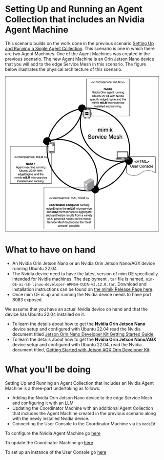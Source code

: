 # Setting Up and Running an Agent Collection that includes an Nvidia Agent Machine

This scenario builds on the work done in the previous scenario [Setting Up and Running a Single Agent Collection](../01-single-agent-architecture/). This scenario is one in which there are two Agent Machines. One of the Agent Machines was created in the previous scenario. The new Agent Machine is an Orin Jetson Nano device that you will add to the edge Service Mesh in this scenario. The figure below illustrates the physical architecture of this scenario.

![Nvidia Architecture](../images/nvidia-collection.png)

# What to have on hand

* An Nvidia Orin Jetson Nano or an Nvidia Orin Jetson Nano/AGX device running Ubuntu 22.04
* The Nvidia device need to have the latest version of mim OE specifically intended for Nvidia machines. The deployment `.tar` file is named, `mim-OE-ai-SE-linux-developer-ARM64-CUDA-v3.12.0.tar`. Download and installation instructions can be found on [the mimik Release Page here](https://github.com/mim-OE/mim-OE-SE-Linux/).
* Once mim OE is up and running the Nvidia device needs to have port 8083 exposed.

We assume that you have an actual Nvidia device on hand and that the device has Ubuntu 22.04 installed on it.

* To learn the details about how to get the **Nvidia Orin Jetson Nano** device setup and configured with Ubuntu 22.04 read the Nvidia document titled [Jetson Orin Nano Developer Kit Getting Started Guide](https://developer.nvidia.com/embedded/learn/get-started-jetson-orin-nano-devkit).
* To learn the details about how to get the **Nvidia Orin Jetson Nano/AGX** device setup and configured with Ubuntu 22.04, read the Nvidia document titled, [Getting Started with Jetson AGX Orin Developer Kit](https://developer.nvidia.com/embedded/learn/get-started-jetson-agx-orin-devkit).

# What you'll be doing

Setting Up and Running an Agent Collection that includes an Nvidia Agent Machine is a three-part undertaking as follows:

* Adding the Nvidia Orin Jetson Nano device to the edge Service Mesh and configuring it with an LLM
* Updating the Coordinator Machine with an additional Agent Collection that includes the Agent Machine created in the previous scenario along with the newly installed Nvidia device.
* Connecting the User Console to the Coordinator Machine via its `nodeId`.


To configure the Nvidia Agent Machine go [here](./nvidia-agent-machine/)

To update the Coordinator Machine go [here](./coordinator-machine/)

To set up an instance of the User Console go [here](./user-console/)
